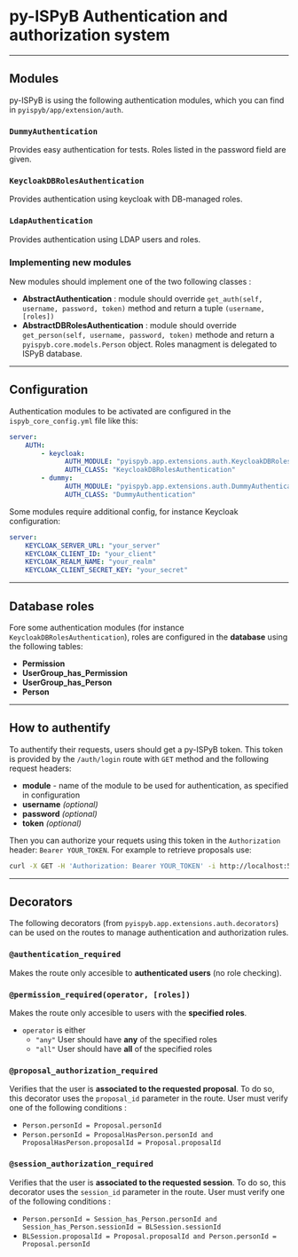 # py-ISPyB Authentication and authorization system

---

## Modules

py-ISPyB is using the following authentication modules, which you can find in `pyispyb/app/extension/auth`.

### `DummyAuthentication`

Provides easy authentication for tests. Roles listed in the password field are given.

### `KeycloakDBRolesAuthentication`

Provides authentication using keycloak with DB-managed roles.

### `LdapAuthentication`

Provides authentication using LDAP users and roles.

### Implementing new modules

New modules should implement one of the two following classes :

-   **AbstractAuthentication** : module should override `get_auth(self, username, password, token)` method and return a tuple `(username, [roles])`
-   **AbstractDBRolesAuthentication** : module should override `get_person(self, username, password, token)` methode and return a `pyispyb.core.models.Person` object. Roles managment is delegated to ISPyB database.

---

## Configuration

Authentication modules to be activated are configured in the `ispyb_core_config.yml` file like this:

```yml
server:
    AUTH:
        - keycloak:
              AUTH_MODULE: "pyispyb.app.extensions.auth.KeycloakDBRolesAuthentication"
              AUTH_CLASS: "KeycloakDBRolesAuthentication"
        - dummy:
              AUTH_MODULE: "pyispyb.app.extensions.auth.DummyAuthentication"
              AUTH_CLASS: "DummyAuthentication"
```

Some modules require additional config, for instance Keycloak configuration:

```yml
server:
    KEYCLOAK_SERVER_URL: "your_server"
    KEYCLOAK_CLIENT_ID: "your_client"
    KEYCLOAK_REALM_NAME: "your_realm"
    KEYCLOAK_CLIENT_SECRET_KEY: "your_secret"
```

---

## Database roles

Fore some authentication modules (for instance `KeycloakDBRolesAuthentication`), roles are configured in the **database** using the following tables:

-   **Permission**
-   **UserGroup_has_Permission**
-   **UserGroup_has_Person**
-   **Person**

---

## How to authentify

To authentify their requests, users should get a py-ISPyB token. This token is provided by the `/auth/login` route with `GET` method and the following request headers:

-   **module** - name of the module to be used for authentication, as specified in configuration
-   **username** _(optional)_
-   **password** _(optional)_
-   **token** _(optional)_

Then you can authorize your requets using this token in the `Authorization` header: `Bearer YOUR_TOKEN`. For example to retrieve proposals use:

```bash
curl -X GET -H 'Authorization: Bearer YOUR_TOKEN' -i http://localhost:5000/ispyb/api/v1/proposals
```

---

## Decorators

The following decorators (from `pyispyb.app.extensions.auth.decorators`) can be used on the routes to manage authentication and authorization rules.

### `@authentication_required`

Makes the route only accesible to **authenticated users** (no role checking).

### `@permission_required(operator, [roles])`

Makes the route only accesible to users with the **specified roles**.

-   `operator` is either
    -   `"any"` User should have **any** of the specified roles
    -   `"all"` User should have **all** of the specified roles

### `@proposal_authorization_required`

Verifies that the user is **associated to the requested proposal**. To do so, this decorator uses the `proposal_id` parameter in the route.
User must verify one of the following conditions :

-   `Person.personId = Proposal.personId`
-   `Person.personId = ProposalHasPerson.personId and ProposalHasPerson.proposalId = Proposal.proposalId`

### `@session_authorization_required`

Verifies that the user is **associated to the requested session**. To do so, this decorator uses the `session_id` parameter in the route.
User must verify one of the following conditions :

-   `Person.personId = Session_has_Person.personId and Session_has_Person.sessionId = BLSession.sessionId`
-   `BLSession.proposalId = Proposal.proposalId and Person.personId = Proposal.personId`

